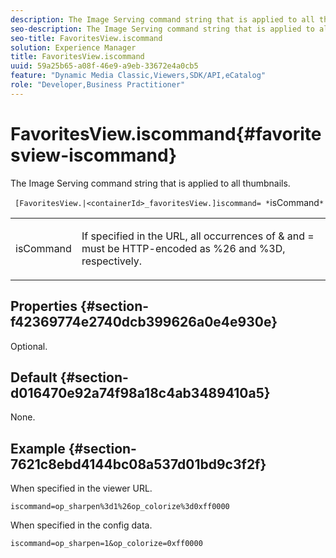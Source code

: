 ```yaml
---
description: The Image Serving command string that is applied to all thumbnails.
seo-description: The Image Serving command string that is applied to all thumbnails.
seo-title: FavoritesView.iscommand
solution: Experience Manager
title: FavoritesView.iscommand
uuid: 59a25b65-a08f-46e9-a9eb-33672e4a0cb5
feature: "Dynamic Media Classic,Viewers,SDK/API,eCatalog"
role: "Developer,Business Practitioner"
---
```


# FavoritesView.iscommand{#favoritesview-iscommand}

The Image Serving command string that is applied to all thumbnails.

` [FavoritesView.|<containerId>_favoritesView.]iscommand= *`isCommand`*`

<table id="table_2B109D2F91E64B5382B31921C3780FA5"> 
 <tbody> 
  <tr> 
   <td colname="col1"> <p><span class="codeph"><span class="varname"> isCommand</span></span> </p> </td> 
   <td colname="col2"> <p> If specified in the URL, all occurrences of <span class="codeph"> &amp;</span> and <span class="codeph"> =</span> must be HTTP-encoded as <span class="codeph"> %26</span> and <span class="codeph"> %3D</span>, respectively. </p> </td> 
  </tr> 
 </tbody> 
</table>

## Properties {#section-f42369774e2740dcb399626a0e4e930e}

Optional.

## Default {#section-d016470e92a74f98a18c4ab3489410a5}

None.

## Example {#section-7621c8ebd4144bc08a537d01bd9c3f2f}

When specified in the viewer URL.

`iscommand=op_sharpen%3d1%26op_colorize%3d0xff0000`

When specified in the config data.

`iscommand=op_sharpen=1&op_colorize=0xff0000` 
